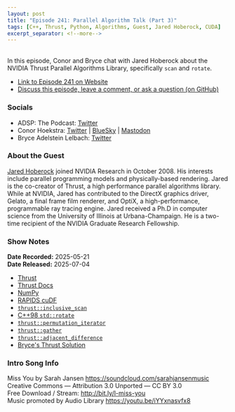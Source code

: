 ```yaml
---
layout: post
title: "Episode 241: Parallel Algorithm Talk (Part 3)"
tags: [C++, Thrust, Python, Algorithms, Guest, Jared Hoberock, CUDA]
excerpt_separator: <!--more-->
---
```


<div id="buzzsprout-player-17440968"></div><script src="https://www.buzzsprout.com/1501960/episodes/17440968-episode-240-parallel-algorithm-talk-part-3.js?container_id=buzzsprout-player-17440968&player=small" type="text/javascript" charset="utf-8"></script>

<br>In this episode, Conor and Bryce chat with Jared Hoberock about the NVIDIA Thrust Parallel Algorithms Library, specifically `scan` and `rotate`.

<!--more-->

* [Link to Episode 241 on Website](https://adspthepodcast.com/2025/07/04/Episode-241.html)
* [Discuss this episode, leave a comment, or ask a question (on GitHub)](https://github.com/codereport/adsp2/discussions/140)

### Socials
 
* ADSP: The Podcast: [Twitter](https://twitter.com/adspthepodcast)
* Conor Hoekstra: [Twitter](https://twitter.com/code_report) \| [BlueSky](https://bsky.app/profile/codereport.bsky.social) \| [Mastodon](https://mastodon.social/@code_report)
* Bryce Adelstein Lelbach: [Twitter](https://x.com/blelbach)

### About the Guest

[Jared Hoberock](https://github.com/jaredhoberock) joined NVIDIA Research in October 2008. His interests include parallel programming models and physically-based rendering. Jared is the co-creator of Thrust, a high performance parallel algorithms library. While at NVIDIA, Jared has contributed to the DirectX graphics driver, Gelato, a final frame film renderer, and OptiX, a high-performance, programmable ray tracing engine. Jared received a Ph.D in computer science from the University of Illinois at Urbana-Champaign. He is a two-time recipient of the NVIDIA Graduate Research Fellowship.

### Show Notes

**Date Recorded:** 2025-05-21 <br>
**Date Released:** 2025-07-04

* [Thrust](https://github.com/NVIDIA/cccl/tree/main/thrust)
* [Thrust Docs](https://nvidia.github.io/cccl/thrust/)  
* [NumPy](https://numpy.org/doc/stable/index.html)
* [RAPIDS cuDF](https://github.com/rapidsai/cudf)
* [`thrust::inclusive_scan`](https://nvidia.github.io/cccl/thrust/api/function_group__prefixsums_1gad57155adfbf01ba6660839aafe16ad71.html)
* [C++98 `std::rotate`](https://en.cppreference.com/w/cpp/algorithm/rotate)
* [`thrust::permutation_iterator`](https://nvidia.github.io/cccl/thrust/api/function_group__fancyiterator_1ga3b3bbd097ef9c112595962690f0741b8.html)
* [`thrust::gather`](https://nvidia.github.io/cccl/thrust/api/function_group__gathering_1ga6fdb1fe3ff0d9ce01f41a72fa94c56df.html)
* [`thrust::adjacent_difference`](https://nvidia.github.io/cccl/thrust/api/function_group__transformations_1gaecdeb69a74548f924e3a9de420a84516.html)
* [Bryce's Thrust Solution](https://colab.research.google.com/drive/1Z7rwk6Qdgik_eSAwPD6x_DPqre3Eh1Ul#scrollTo=wTgvhzvESW3l)

### Intro Song Info
 
Miss You by Sarah Jansen https://soundcloud.com/sarahjansenmusic<br>
Creative Commons — Attribution 3.0 Unported — CC BY 3.0<br>
Free Download / Stream: http://bit.ly/l-miss-you<br>
Music promoted by Audio Library https://youtu.be/iYYxnasvfx8<br>
